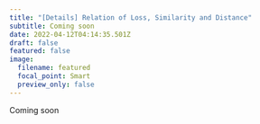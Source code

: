 ```yaml
---
title: "[Details] Relation of Loss, Similarity and Distance"
subtitle: Coming soon
date: 2022-04-12T04:14:35.501Z
draft: false
featured: false
image:
  filename: featured
  focal_point: Smart
  preview_only: false
---
```

Coming soon